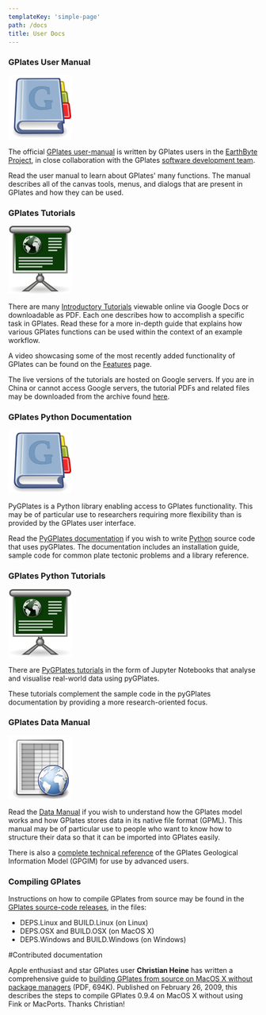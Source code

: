 ```yaml
---
templateKey: 'simple-page'
path: /docs
title: User Docs
---
```

### GPlates User Manual

!["User Manual"](./img/GPlates-Manual.png "GPlates Manual")
   
The official [GPlates user-manual](/docs/user-manual/) is written by GPlates users in the [EarthByte Project](https://www.earthbyte.org/), in close collaboration with the GPlates [software development team](https://www.gplates.org/contact).

Read the user manual to learn about GPlates' many functions. The manual describes all of the canvas tools, menus, and dialogs that are present in GPlates and how they can be used.

 
 ### GPlates Tutorials

!["GPlates Tutorial"](./img/GPlates-Tutorial.png "GPlates Tutorial")

There are many [Introductory Tutorials](https://sites.google.com/site/gplatestutorials/) viewable online via Google Docs or downloadable as PDF. Each one describes how to accomplish a specific task in GPlates. Read these for a more in-depth guide that explains how various GPlates functions can be used within the context of an example workflow.

A video showcasing some of the most recently added functionality of GPlates can be found on the [Features](https://www.gplates.org/features.html) page.

The live versions of the tutorials are hosted on Google servers. If you are in China or cannot access Google servers, the tutorial PDFs and related files may be downloaded from the archive found [here](https://www.earthbyte.org/webdav/ftp/earthbyte/GPlates/TutorialData_GPlates2.1/).

### GPlates Python Documentation

!["GPlates Python Documentation"](./img/GPlates-Manual.png "GPlates Python Documentation")

PyGPlates is a Python library enabling access to GPlates functionality. This may be of particular use to researchers requiring more flexibility than is provided by the GPlates user interface.

Read the [PyGPlates documentation](https://www.gplates.org/docs/pygplates/index.html) if you wish to write [Python](https://www.python.org/) source code that uses pyGPlates. The documentation includes an installation guide, sample code for common plate tectonic problems and a library reference.

### GPlates Python Tutorials

!["GPlates Python Tutorials"](./img/GPlates-Tutorial.png "GPlates Python Tutorials")

There are [PyGPlates tutorials](https://github.com/GPlates/pygplates-tutorials) in the form of Jupyter Notebooks that analyse and visualise real-world data using pyGPlates.

These tutorials complement the sample code in the pyGPlates documentation by providing a more research-oriented focus.

### GPlates Data Manual

!["GPlates Data Manual"](./img/GPlates-DataManual.png "GPlates Data Manual")


Read the [Data Manual](http://www.earthbyte.org/Resources/GPlates_tutorials/GPlates_Data_Manual/GPlates_Data_Manual.html) if you wish to understand how the GPlates model works and how GPlates stores data in its native file format (GPML). This manual may be of particular use to people who want to know how to structure their data so that it can be imported into GPlates easily.

There is also a [complete technical reference](https://www.gplates.org/docs/gpgim/index.html) of the GPlates Geological Information Model (GPGIM) for use by advanced users.

### Compiling GPlates
Instructions on how to compile GPlates from source may be found in the [GPlates source-code releases](https://www.gplates.org/download), in the files:

* DEPS.Linux and BUILD.Linux (on Linux)
* DEPS.OSX and BUILD.OSX (on MacOS X)
* DEPS.Windows and BUILD.Windows (on Windows)

#Contributed documentation

Apple enthusiast and star GPlates user __Christian Heine__ has written a comprehensive guide to [building GPlates from source on MacOS X without package managers](docs/Heine_BuildingGPlatesOnOSX_20090226.pdf) (PDF, 694K). Published on February 26, 2009, this describes the steps to compile GPlates 0.9.4 on MacOS X without using Fink or MacPorts. Thanks Christian!